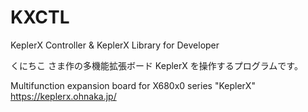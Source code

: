 # KXCTL
KeplerX Controller &amp; KeplerX Library for Developer

くにちこ さま作の多機能拡張ボード KeplerX を操作するプログラムです。


Multifunction expansion board for X680x0 series "KeplerX"  
https://keplerx.ohnaka.jp/
